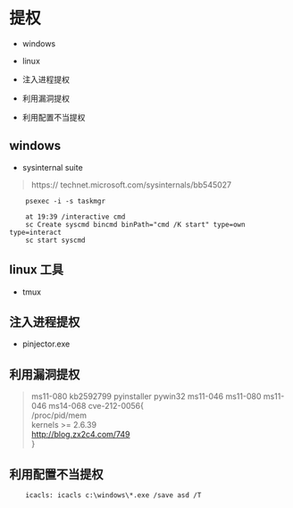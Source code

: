 
# 提权

* windows

* linux

* 注入进程提权

* 利用漏洞提权

* 利用配置不当提权

## windows

* sysinternal suite
> https:// technet.microsoft.com/sysinternals/bb545027
```shell
    psexec -i -s taskmgr
```

```shell
    at 19:39 /interactive cmd 
    sc Create syscmd bincmd binPath="cmd /K start" type=own type=interact 
    sc start syscmd 
```


## linux 工具

* tmux

## 注入进程提权

* pinjector.exe

## 利用漏洞提权

> ms11-080
> kb2592799
> pyinstaller
> pywin32
> ms11-046
> ms11-080
> ms11-046
> ms14-068
> cve-212-0056{    
    /proc/pid/mem   
    kernels >= 2.6.39   
 	http://blog.zx2c4.com/749   
}


## 利用配置不当提权
```shell 
    icacls: icacls c:\windows\*.exe /save asd /T
```